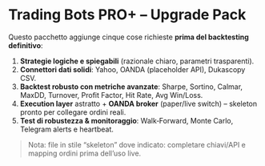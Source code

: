 # Trading Bots PRO+ – Upgrade Pack

Questo pacchetto aggiunge cinque cose richieste **prima del backtesting definitivo**:
1) **Strategie logiche e spiegabili** (razionale chiaro, parametri trasparenti).
2) **Connettori dati solidi**: Yahoo, OANDA (placeholder API), Dukascopy CSV.
3) **Backtest robusto con metriche avanzate**: Sharpe, Sortino, Calmar, MaxDD, Turnover, Profit Factor, Hit Rate, Avg Win/Loss.
4) **Execution layer** astratto + **OANDA broker** (paper/live switch) – skeleton pronto per collegare ordini reali.
5) **Test di robustezza & monitoraggio**: Walk‑Forward, Monte Carlo, Telegram alerts e heartbeat.

> Nota: file in stile “skeleton” dove indicato: completare chiavi/API e mapping ordini prima dell’uso live.
